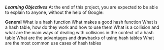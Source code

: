 ***Learning Objectives***
At the end of this project, you are expected to be able to explain to anyone, without the help of Google:

**General**
What is a hash function
What makes a good hash function
What is a hash table, how do they work and how to use them
What is a collision and what are the main ways of dealing with collisions in the context of a hash table
What are the advantages and drawbacks of using hash tables
What are the most common use cases of hash tables